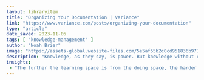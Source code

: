 ```yaml
---
layout: libraryitem
title: "Organizing Your Documentation | Variance"
link: "https://www.variance.com/posts/organizing-your-documentation"
type: "article"
date_saved: 2023-11-06
tags: [ "knowledge-management" ]
author: "Noah Brier"
image: "https://assets-global.website-files.com/5e5af55b2c0cd951836b9715/5eaa1df87d1de53057c76d58_Resize%20of%20shot.png"
description: "Knowledge, as they say, is power. But knowledge without context is often meaningless."
insights:
 - "The further the learning space is from the doing space, the harder it is to internalize and put into practice. Ultimately organizing your documentation is about finding ways to shrink this gap and make it easier to discover and use the knowledge stored in your documentation when you need it most."
---
```



